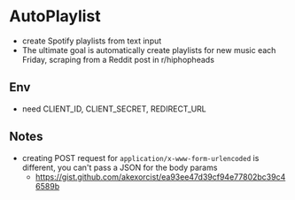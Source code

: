 # AutoPlaylist

* create Spotify playlists from text input
* The ultimate goal is automatically create playlists for new music each Friday, scraping from a Reddit post in r/hiphopheads

## Env
* need CLIENT_ID, CLIENT_SECRET, REDIRECT_URL

## Notes
* creating POST request for `application/x-www-form-urlencoded` is different, you can't pass a JSON for the body params
    * https://gist.github.com/akexorcist/ea93ee47d39cf94e77802bc39c46589b